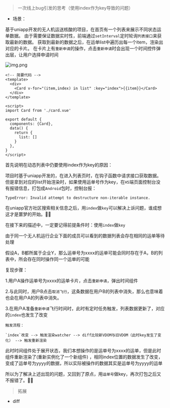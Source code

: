 > 一次线上bug引发的思考（使用index作为key导致的问题）

- 场景：

基于uniapp开发的无人机运送核酸的项目，在首页有一个列表来展示不同状态运单数据。
由于需要保证数据实时性，前端通过`setInterval`定时轮询`列表接口`来获取最新的数据。
获取到最新的数据之后，在运单list中遍历出每一个item，渲染出对应的卡片。
在卡片上有`重新申请`的操作，点击`重新申请`时会出现一个时间控件弹出层，让用户选择申请时间

![img.png](../../图片/prod-bug-01.png)

```vue
<!-- 简要代码 -->
<template>
  <div>
    <Card v-for="(item,index) in list" :key="index">{{item}}</Card>
  </div>
</template>

<script>
import Card from './card.vue'

export default {
  components: {Card},
  data() {
    return {
      list: []
    }
  },
}
</script>
```

首先说明在动态列表中仍要使用index作为key的原因：

项目时基于uniapp开发的，在进入列表页时，在钩子函数中请求接口获取数据。
但是拿到对应的list开始渲染时，如果使用运单号作为key，在`H5`端页面控制台没有报错信息，打包成`Android`包时，控制台报：

```text
TypeError: Invalid attempt to destructure non-iterable instance.
```

在uniapp官方社区搜索相关信息之后，用`index`做`key`可以解决上诉问题，谁成想这才是噩梦的开始。🤷‍♂️

在接下来的描述中，一定要记得前提条件时：使用`index`做`key`

由于同一个无人机运行企业下面的成员可以看到的数据列表会存在相同的运单等待处理

假设A，B都所属于企业Y，那么运单号为xxxx的运单可能会同时存在于A，B的列表中，所会存在同时操作同一个运单的可能

复现步骤：

1.用户A操作运单号为xxxx的运单卡片，点击`重新申请`，弹出时间组件

2.与此同时，用户B点击`取消飞行`，这条数据在用户B的列表中消失，那么也意味着也会在用户A的列表中消失。

3.在用户A准备`重新申请`飞行时间时，此时有定时任务触发，列表数据更新了，对应的`index`也发生了改变

```text
触发流程：

`index`改变 --> 触发渲染watcher --> diff比较新VDOM与旧VDOM（此时key发生了变化） --> 触发重新渲染

```

此时时间组件处于展开状态，我们本想操作的是运单号为xxxx的运单，但是此时组件重新渲染了(重新实例化了一个新组件)
，相同index位置的数据发生了改变，变成了运单号为yyyy的数据，所以实际被操作的数据其实是运单号为yyyy的运单

所以为了解决上述出现的问题，又回到了原点，用`运单号`做key，再次打包之后又不报错了。🤷‍♂️

> 拓展

- diff

